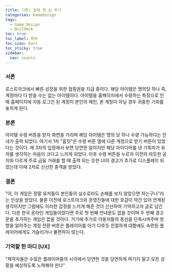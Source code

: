 ```yaml
---
title: 기획¦ 빌덱 첫 삽 푸기
categories: GameDesign
tags:
  - Game_Design
  - Buildeck
toc: true
toc_label: 목차
toc_icon: bars
toc_sticky: true
sidebar:
  nav: counts
---
```

### 서론
로스트아크에서 빠른 성장을 위한 점핑권을 지급 중이다. 해당 아이템은 명의당 하나 즉, 계정마다 다 받을 수는 없는 아이템이다. 아이템을 홈페이지에서 수령하는 특징으로 인해 홈페이지에 자동 로그인 된 계정이 본인의 메인, 본 계정이 아닐 경우 귀중한 기회를 놓치게 된다.

### 본론
아이템 수령 버튼을 받자 화면을 가리며 해당 아이템은 명의 당 하나 수령 가능하다는 안내가 출력 되었다. 여기서 1차 "흠칫"은 수령 버튼 옆에 다른 계정으로 받기 버튼이 있었다는 것이다. 제 3자의 입장에서 보면 당연한 일이지만 해당 아이디어를 낸 기획자가 유저를 생각하는 마음이 크다고 느끼게 되었다. 이후 수령 버튼을 누르자 이전의 따듯한 공지와 다르게 주로 금융 거래를 할 때 출력 되는 듯한 UI의 경고가 추가로 디스플레이 되었는데 이때 2차로 신선한 충격을 받았다.

### 결론
"아, 이 게임은 정말 유저들이 본인들의 실수로라도 손해를 보지 않았으면 하는구나"라는 인상을 받았다. 물론 이전에 로스트아크와 운영진들에 대한 호감이 약간 있어 연계된 생각이지만 그럼에도 이러한 감정을 느끼게 해준 것이 신선하여 기억하고자 글로 남긴다. 다른 한국 온라인 게임들이었다면 주로 첫 번째 안내문도 없을 것이며 두 번째 경고문을 추가하는 게임은 없을 것이다. 거기에 추가로 이용자들의 동선을 단축시켜주며 방향을 알려주는 계정 전환 버튼은 플레이어를 아기 다루듯 친절하게 대함에도 숙련된 플레이어에게도 거슬리거나 불편하지 않는다.

### 기억할 한 마디 [UX]
"제작자들은 수많은 플레이어들의 시각에서 당연한 것을 당연하게 여기지 말고 모든 상황을 예상하도록 노력해야 한다"
